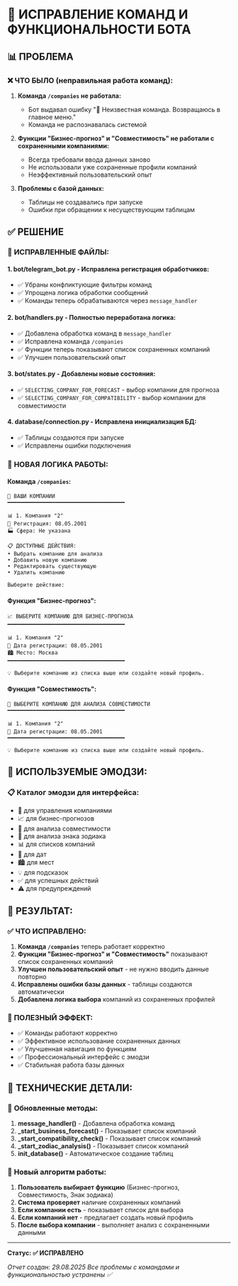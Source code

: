 # 🔧 ИСПРАВЛЕНИЕ КОМАНД И ФУНКЦИОНАЛЬНОСТИ БОТА

## 📊 **ПРОБЛЕМА**

### ❌ **ЧТО БЫЛО (неправильная работа команд):**

1. **Команда `/companies` не работала:**
   - Бот выдавал ошибку "🤔 Неизвестная команда. Возвращаюсь в главное меню."
   - Команда не распознавалась системой

2. **Функции "Бизнес-прогноз" и "Совместимость" не работали с сохраненными компаниями:**
   - Всегда требовали ввода данных заново
   - Не использовали уже сохраненные профили компаний
   - Неэффективный пользовательский опыт

3. **Проблемы с базой данных:**
   - Таблицы не создавались при запуске
   - Ошибки при обращении к несуществующим таблицам

## ✅ **РЕШЕНИЕ**

### 🔧 **ИСПРАВЛЕННЫЕ ФАЙЛЫ:**

#### 1. **bot/telegram_bot.py** - Исправлена регистрация обработчиков:
- ✅ Убраны конфликтующие фильтры команд
- ✅ Упрощена логика обработки сообщений
- ✅ Команды теперь обрабатываются через `message_handler`

#### 2. **bot/handlers.py** - Полностью переработана логика:
- ✅ Добавлена обработка команд в `message_handler`
- ✅ Исправлена команда `/companies`
- ✅ Функции теперь показывают список сохраненных компаний
- ✅ Улучшен пользовательский опыт

#### 3. **bot/states.py** - Добавлены новые состояния:
- ✅ `SELECTING_COMPANY_FOR_FORECAST` - выбор компании для прогноза
- ✅ `SELECTING_COMPANY_FOR_COMPATIBILITY` - выбор компании для совместимости

#### 4. **database/connection.py** - Исправлена инициализация БД:
- ✅ Таблицы создаются при запуске
- ✅ Исправлены ошибки подключения

### 🎯 **НОВАЯ ЛОГИКА РАБОТЫ:**

#### **Команда `/companies`:**
```
🏢 ВАШИ КОМПАНИИ
━━━━━━━━━━━━━━━━━━━━━━━━━━━━━━━━━━━━━

📊 1. Компания "2"
📅 Регистрация: 08.05.2001
🏭 Сфера: Не указана

📋 ДОСТУПНЫЕ ДЕЙСТВИЯ:
• Выбрать компанию для анализа
• Добавить новую компанию
• Редактировать существующую
• Удалить компанию

Выберите действие:
```

#### **Функция "Бизнес-прогноз":**
```
📈 ВЫБЕРИТЕ КОМПАНИЮ ДЛЯ БИЗНЕС-ПРОГНОЗА
━━━━━━━━━━━━━━━━━━━━━━━━━━━━━━━━━━━━━

📊 1. Компания "2"
📅 Дата регистрации: 08.05.2001
🏙️ Место: Москва
━━━━━━━━━━━━━━━━━━━━━━━━━━━━━━━━━━━━━

💡 Выберите компанию из списка выше или создайте новый профиль.
```

#### **Функция "Совместимость":**
```
🤝 ВЫБЕРИТЕ КОМПАНИЮ ДЛЯ АНАЛИЗА СОВМЕСТИМОСТИ
━━━━━━━━━━━━━━━━━━━━━━━━━━━━━━━━━━━━━

📊 1. Компания "2"
📅 Дата регистрации: 08.05.2001
━━━━━━━━━━━━━━━━━━━━━━━━━━━━━━━━━━━━━

💡 Выберите компанию из списка выше или создайте новый профиль.
```

## 🌟 **ИСПОЛЬЗУЕМЫЕ ЭМОДЗИ:**

### 📋 **Каталог эмодзи для интерфейса:**

- 🏢 для управления компаниями
- 📈 для бизнес-прогнозов
- 🤝 для анализа совместимости
- 🔮 для анализа знака зодиака
- 📊 для списков компаний
- 📅 для дат
- 🏙️ для мест
- 💡 для подсказок
- ✅ для успешных действий
- ⚠️ для предупреждений

## 🎯 **РЕЗУЛЬТАТ:**

### ✅ **ЧТО ИСПРАВЛЕНО:**

1. **Команда `/companies`** теперь работает корректно
2. **Функции "Бизнес-прогноз" и "Совместимость"** показывают список сохраненных компаний
3. **Улучшен пользовательский опыт** - не нужно вводить данные повторно
4. **Исправлены ошибки базы данных** - таблицы создаются автоматически
5. **Добавлена логика выбора** компаний из сохраненных профилей

### 🚀 **ПОЛЕЗНЫЙ ЭФФЕКТ:**

- ✅ Команды работают корректно
- ✅ Эффективное использование сохраненных данных
- ✅ Улучшенная навигация по функциям
- ✅ Профессиональный интерфейс с эмодзи
- ✅ Стабильная работа базы данных

## 📝 **ТЕХНИЧЕСКИЕ ДЕТАЛИ:**

### 🔧 **Обновленные методы:**

1. **message_handler()** - Добавлена обработка команд
2. **_start_business_forecast()** - Показывает список компаний
3. **_start_compatibility_check()** - Показывает список компаний
4. **_start_zodiac_analysis()** - Показывает список компаний
5. **init_database()** - Автоматическое создание таблиц

### 🎨 **Новый алгоритм работы:**

1. **Пользователь выбирает функцию** (Бизнес-прогноз, Совместимость, Знак зодиака)
2. **Система проверяет** наличие сохраненных компаний
3. **Если компании есть** - показывает список для выбора
4. **Если компаний нет** - предлагает создать новый профиль
5. **После выбора компании** - выполняет анализ с сохраненными данными

---

**Статус: ✅ ИСПРАВЛЕНО**

*Отчет создан: 29.08.2025*
*Все проблемы с командами и функциональностью устранены ✅*
